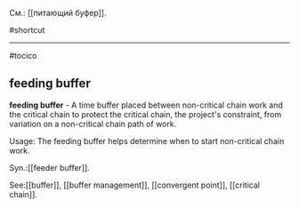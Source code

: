 См.: [[питающий буфер]].

#shortcut




<hr/>

#tocico

## feeding buffer

<b>feeding buffer</b> - A time buffer placed between non-critical chain work and the critical chain to protect the critical chain, the project's constraint, from variation on a non-critical chain path of work. 


Usage: The feeding buffer helps determine when to start non-critical chain work. 

Syn.:[[feeder buffer]].



See:[[buffer]], [[buffer management]], [[convergent point]], [[critical chain]].
